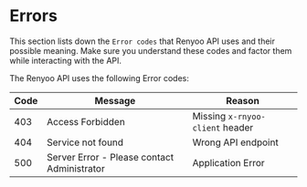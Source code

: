 # Errors

<aside class="success">
This section lists down the <code>Error codes</code> that Renyoo API uses and their possible meaning. Make sure you understand these codes and factor them while interacting with the API.
</aside>

The Renyoo API uses the following Error codes:


Code | Message | Reason
---------- | ------- | --------
403 | Access Forbidden | Missing `x-rnyoo-client` header
404 | Service not found | Wrong API endpoint
500 | Server Error - Please contact Administrator | Application Error
